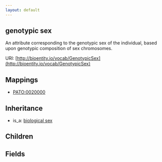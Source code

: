 ```yaml
---
layout: default
---
```


## genotypic sex


An attribute corresponding to the genotypic sex of the individual, based upon genotypic composition of sex chromosomes.

URI: [http://bioentity.io/vocab/GenotypicSex](http://bioentity.io/vocab/GenotypicSex)
## Mappings

 * [PATO:0020000](http://purl.obolibrary.org/obo/PATO_0020000)

## Inheritance

 *  is_a: [biological sex](BiologicalSex.html)

## Children



## Fields

